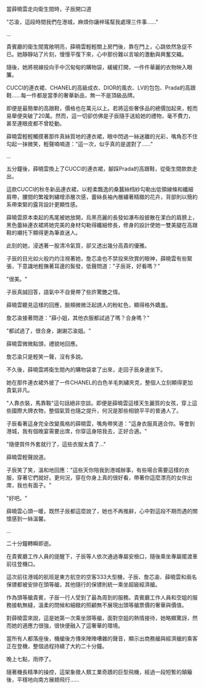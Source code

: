 
當薛曉雲走向衛生間時，子辰開口道

"芯渝，這段時間我們在港城，麻煩你讓梓瑤幫我處理三件事……"

...

貴賓廳的衛生間寬敞明亮，薛曉雲輕輕關上房門後，靠在門上，心跳依然急促不已。她靜靜站了片刻，慢慢平復下來，心中那份難以言喻的激動與興奮交織。

隨後，她將視線投向手中沉甸甸的購物袋，緩緩打開，一件件華麗的衣物映入眼簾。

CUCCI的連衣裙、CHANEL的高級成衣、DIOR的風衣、LV的包包、Prada的高跟鞋……每一件都是當季的奢華新品，無一不是頂級品牌。

即便是最簡單的高跟鞋，價格也在萬元以上。若將這些奢侈品的總價加起來，輕而易舉便突破了20萬。然而，這一切卻仿佛是子辰隨手送給她的禮物，毫不費力，甚至連眼皮都不曾眨動。

薛曉雲輕輕觸摸著那件真絲質地的連衣裙，眼中閃過一絲迷離的光彩，嘴角忍不住勾起一抹微笑，輕聲喃喃道："這一次，似乎真的是選對了……"

...

五分鐘後，薛曉雲換上了CUCCI的連衣裙，腳踩Prada的高跟鞋，從衛生間款款走出。  

這款CUCCI的秋冬新品連衣裙，以輕柔飄逸的桑蠶絲绉紗勾勒出低領線條和纖細肩帶，腰間的繁複刺繡增添層次感，蕾絲長袖內層繡著精緻的花卉，背部則以簡約系帶束緊的露背設計更顯性感。  

薛曉雲原本束起的馬尾被她放開，烏黑亮麗的長發如瀑布般披散在潔白的肩膀上，黑色蕾絲連衣裙將她完美的身材勾勒得纖細修長，修身的設計使她一雙美腿在高跟鞋的襯托下顯得更為筆直迷人。  

此刻的她，浸透著一股清冷氣質，卻又透出幾分高貴的優雅。  

子辰的目光如火般灼灼注視著她，詹芯渝也不禁投來欣賞的眼神，薛曉雲有些緊張，下意識地輕撫著耳邊的鬓發，低聲問道："子辰哥，好看嗎？"  

"很美。"  

子辰真誠回答，語氣中不自覺帶了些許驚艷之情。  

薛曉雲聽見這樣的回應，臉頰微微泛起誘人的粉紅色，顯得格外嬌羞。  

詹芯渝接著問道："薛小姐，其他衣服都試過了嗎？合身嗎？"  

"都試過了，很合身，謝謝芯渝姐。"  

薛曉雲微微點頭，禮貌地回應。  

詹芯渝只是輕笑一聲，沒有多說。  

不久後，薛曉雲將衛生間內的購物袋拿了出來，走回子辰身邊坐下。  

她在那件連衣裙外披了一件CHANEL的白色羊毛刺繡夾克，整個人立刻顯得更加貴氣非凡。  

"人靠衣裝，馬靠鞍"這句話絕非空談。即便是薛曉雲這樣天生麗質的女孩，穿上這些國際大牌衣物，整個氣質也隨之提升，何況是那些相貌平平的普通人了。  

子辰看著這身完全改變風格的薛曉雲，嘴角帶笑道："這身衣服真適合你。等會到港城，我有個晚宴需要出席，你穿這身陪我去，正好合適。"  

"隨便買件外套就行了，這些衣服太貴了…"  

薛曉雲輕聲說道。  

子辰笑了笑，溫和地回應："這些天你陪我到港城辦事，有些場合需要這樣的衣服，穿著它們就好。更何況，穿在你身上真的很好看，帶著你這麼漂亮的女伴出席，我也有面子。"  

"好吧。"  

薛曉雲心頭一暖，既然子辰都這麼說了，她也不再推辭，心中對這段不期而遇的關懷感到一絲溫馨。

...

二十分鐘轉瞬即逝。  

在貴賓廳工作人員的提醒下，子辰等人依次通過專屬安檢口，隨後乘坐專屬擺渡車前往登機口。  

這次前往港城的航班是東方航空的空客333大型機，子辰、詹芯渝、薛曉雲和兩名保镖都被安排在頭等艙，其他隨行的保镖則統一乘坐超級經濟艙。  

作為頭等艙貴賓，子辰一行人受到了最為周到的服務。貴賓廳工作人員和空姐的服務接軌無縫，溫柔的問候和細緻的照顧無不展現出頭等艙票價的奢華與價值。  

對薛曉雲來說，這是她第一次乘坐頭等艙，面對空姐的熱情接待，她略顯驚訝，然而她的適應力很強，很快便融入了這奢華的環境。  

當所有人都落座後，機艙後方傳來陣陣嘈雜的聲音，顯示出商務艙與經濟艙的乘客正在登機，整個過程持續了大約二十分鐘。  

晚上七點，雨停了。  

隨著機長精準的操控，這架象徵人類工業奇蹟的巨型飛機，經過一段短暫的顛簸後，平穩地向南方展翅飛行……






